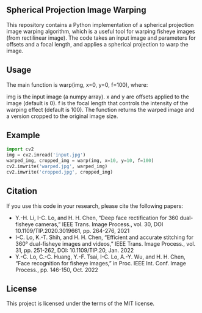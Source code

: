 ## Spherical Projection Image Warping
This repository contains a Python implementation of a spherical projection image warping algorithm, which is a useful tool for warping fisheye images (from rectilinear image). The code takes an input image and parameters for offsets and a focal length, and applies a spherical projection to warp the image.

## Usage
The main function is warp(img, x=0, y=0, f=100), where:

img is the input image (a numpy array).
x and y are offsets applied to the image (default is 0).
f is the focal length that controls the intensity of the warping effect (default is 100).
The function returns the warped image and a version cropped to the original image size.
## Example
``` python
import cv2
img = cv2.imread('input.jpg')
warped_img, cropped_img = warp(img, x=10, y=10, f=100)
cv2.imwrite('warped.jpg', warped_img)
cv2.imwrite('cropped.jpg', cropped_img)
``` 
## Citation
If you use this code in your research, please cite the following papers:

- Y.-H. Li, I-C. Lo, and H. H. Chen, “Deep face rectification for 360 dual-fisheye cameras,” IEEE Trans. Image Process., vol. 30, DOI 10.1109/TIP.2020.3019661, pp. 264-276, 2021
- I-C. Lo, K.-T. Shih, and H. H. Chen, “Efficient and accurate stitching for 360° dual-fisheye images and videos,” IEEE Trans. Image Process., vol. 31, pp. 251-262, DOI: 10.1109/TIP.20, Jan. 2022
- Y.-C. Lo, C.-C. Huang, Y.-F. Tsai, I-C. Lo, A.-Y. Wu, and H. H. Chen, “Face recognition for fisheye images,” in Proc. IEEE Int. Conf. Image Process., pp. 146-150, Oct. 2022

## License
This project is licensed under the terms of the MIT license.


